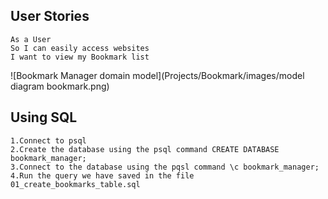 ## User Stories

```
As a User
So I can easily access websites
I want to view my Bookmark list
```
![Bookmark Manager domain model](Projects/Bookmark/images/model diagram bookmark.png)


## Using SQL
```
1.Connect to psql
2.Create the database using the psql command CREATE DATABASE bookmark_manager;
3.Connect to the database using the pqsl command \c bookmark_manager;
4.Run the query we have saved in the file 01_create_bookmarks_table.sql
```

